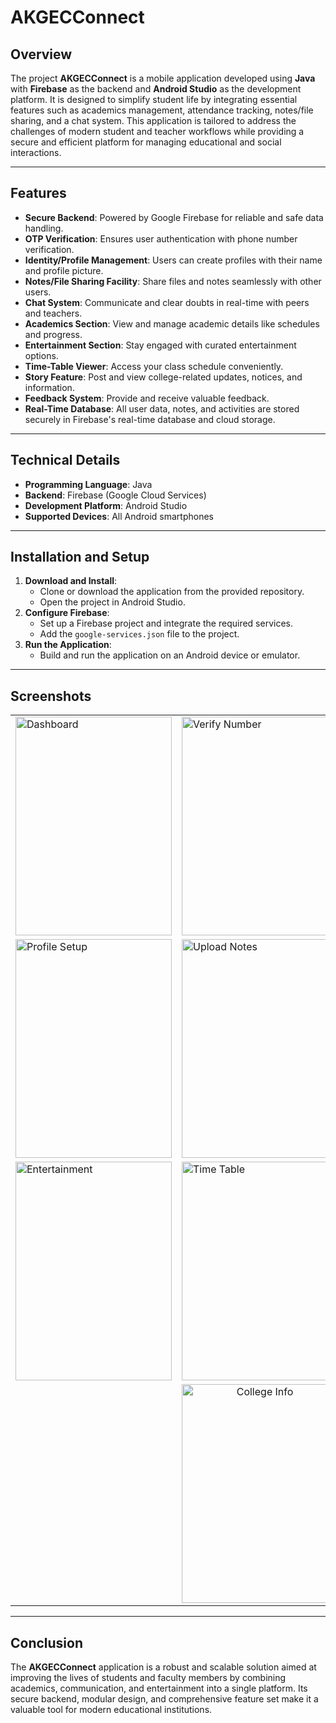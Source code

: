 # AKGECConnect

## Overview
The project **AKGECConnect** is a mobile application developed using **Java** with **Firebase** as the backend and **Android Studio** as the development platform. It is designed to simplify student life by integrating essential features such as academics management, attendance tracking, notes/file sharing, and a chat system. This application is tailored to address the challenges of modern student and teacher workflows while providing a secure and efficient platform for managing educational and social interactions.

---

## Features
- **Secure Backend**: Powered by Google Firebase for reliable and safe data handling.
- **OTP Verification**: Ensures user authentication with phone number verification.
- **Identity/Profile Management**: Users can create profiles with their name and profile picture.
- **Notes/File Sharing Facility**: Share files and notes seamlessly with other users.
- **Chat System**: Communicate and clear doubts in real-time with peers and teachers.
- **Academics Section**: View and manage academic details like schedules and progress.
- **Entertainment Section**: Stay engaged with curated entertainment options.
- **Time-Table Viewer**: Access your class schedule conveniently.
- **Story Feature**: Post and view college-related updates, notices, and information.
- **Feedback System**: Provide and receive valuable feedback.
- **Real-Time Database**: All user data, notes, and activities are stored securely in Firebase's real-time database and cloud storage.

---

## Technical Details
- **Programming Language**: Java
- **Backend**: Firebase (Google Cloud Services)
- **Development Platform**: Android Studio
- **Supported Devices**: All Android smartphones

---

## Installation and Setup
1. **Download and Install**:
    - Clone or download the application from the provided repository.
    - Open the project in Android Studio.
2. **Configure Firebase**:
    - Set up a Firebase project and integrate the required services.
    - Add the `google-services.json` file to the project.
3. **Run the Application**:
    - Build and run the application on an Android device or emulator.

---

## Screenshots
<table>
  <tr>
    <td><img src="https://res.cloudinary.com/dlmki3zha/image/upload/v1734463592/AKGECConnect/iw07s0s9mmvip0s0gpgx.png" alt="Dashboard" width="250px" height="350px"/></td>
    <td><img src="https://res.cloudinary.com/dlmki3zha/image/upload/v1734463592/AKGECConnect/vow4a3kazfvd5o4k49nn.png" alt="Verify Number" width="250px" height="350px"/></td>
    <td><img src="https://res.cloudinary.com/dlmki3zha/image/upload/v1734463592/AKGECConnect/sk6jy3zgaumu92luo3qr.png" alt="Verify OTP" width="250px" height="350px"/></td>
  </tr>
  <tr>
    <td><img src="https://res.cloudinary.com/dlmki3zha/image/upload/v1734463593/AKGECConnect/nckft2gdccqbjdinanie.png" alt="Profile Setup" width="250px" height="350px"/></td>
    <td><img src="https://res.cloudinary.com/dlmki3zha/image/upload/v1734463593/AKGECConnect/qicjb0b2ym4lmrxwvnfe.png" alt="Upload Notes" width="250px" height="350px"/></td>
    <td><img src="https://res.cloudinary.com/dlmki3zha/image/upload/v1734463593/AKGECConnect/kf9udt3xnyeylgkypzfx.png" alt="View Notes" width="250px" height="350px"/></td>
  </tr>
  <tr>
    <td><img src="https://res.cloudinary.com/dlmki3zha/image/upload/v1734463592/AKGECConnect/xzfskimhkopwcgcmcgjh.png" alt="Entertainment" width="250px" height="350px"/></td>
    <td><img src="https://res.cloudinary.com/dlmki3zha/image/upload/v1734463593/AKGECConnect/hsdbcjhsdvbj.png" alt="Time Table" width="250px" height="350px"/></td>
    <td><img src="https://res.cloudinary.com/dlmki3zha/image/upload/v1734463592/AKGECConnect/odaksyqszddijwd5mnsj.png" alt="Feedback" width="250px" height="350px"/></td>
  </tr>
  <tr>
    <td colspan="3" align="center"><img src="https://res.cloudinary.com/dlmki3zha/image/upload/v1734463592/AKGECConnect/fc4gop3ra3fifw5uovlg.png" alt="College Info" width="250px" height="350px"/></td>
  </tr>
</table>

---

## Conclusion
The **AKGECConnect** application is a robust and scalable solution aimed at improving the lives of students and faculty members by combining academics, communication, and entertainment into a single platform. Its secure backend, modular design, and comprehensive feature set make it a valuable tool for modern educational institutions.
